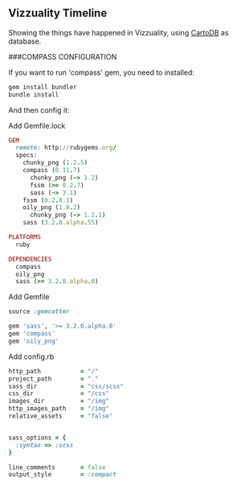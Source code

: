 Vizzuality Timeline
-------------------

Showing the things have happened in Vizzuality, using <a href="http://cartodb.com" target="_blank">CartoDB</a> as database.


###COMPASS CONFIGURATION
 
If you want to run 'compass' gem, you need to installed:

```bash
gem install bundler
bundle install
```

And then config it:

Add Gemfile.lock

```ruby
GEM
  remote: http://rubygems.org/
  specs:
    chunky_png (1.2.5)
    compass (0.11.7)
      chunky_png (~> 1.2)
      fssm (>= 0.2.7)
      sass (~> 3.1)
    fssm (0.2.8.1)
    oily_png (1.0.2)
      chunky_png (~> 1.2.1)
    sass (3.2.0.alpha.55)

PLATFORMS
  ruby

DEPENDENCIES
  compass
  oily_png
  sass (>= 3.2.0.alpha.0)
```

Add Gemfile

```ruby
source :gemcutter

gem 'sass', '>= 3.2.0.alpha.0'
gem 'compass'
gem 'oily_png'
```

Add config.rb

```ruby
http_path           = "/"
project_path        = "."
sass_dir            = "css/scss"
css_dir             = "/css"
images_dir          = "/img"
http_images_path    = "/img"
relative_assets     = "false"


sass_options = {
  :syntax => :scss
}

line_comments       = false
output_style        = :compact
```